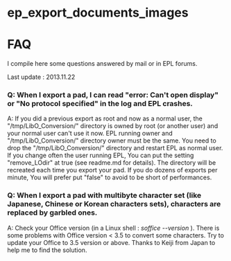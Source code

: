 ep_export_documents_images
======

# FAQ

I compile here some questions answered by mail or in EPL forums.

Last update : 2013.11.22

### Q: When I export a pad, I can read "error: Can't open display" or "No protocol specified" in the log and EPL crashes.

A: If you did a previous export as root and now as a normal user, the "/tmp/LibO_Conversion/" directory is owned by root (or another user) and your normal user can't use it now.
EPL running owner and "/tmp/LibO_Conversion/" directory owner must be the same.
You need to drop the "/tmp/LibO_Conversion/" directory and restart EPL as normal user.
If you change often the user running EPL, You can put the setting "remove_LOdir" at true (see readme.md for details). The directory will be recreated each time you export your pad. If you do dozens of exports per minute, You will prefer put "false" to avoid to be short of performances.

### Q: When I export a pad with multibyte character set (like Japanese, Chinese or Korean characters sets), characters are replaced by garbled ones.

A: Check your Office version (in a Linux shell : _soffice --version_ ). There is some problems with Office version < 3.5 to convert some characters. Try to update your Office to 3.5 version or above.
Thanks to Keiji from Japan to help me to find the solution.

